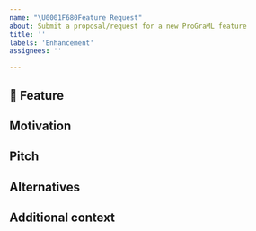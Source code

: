 ```yaml
---
name: "\U0001F680Feature Request"
about: Submit a proposal/request for a new ProGraML feature
title: ''
labels: 'Enhancement'
assignees: ''

---
```


## 🚀 Feature

<!-- A clear and concise description of the feature proposal. -->

## Motivation

<!-- Please outline the motivation for the proposal. Is your feature request related to a problem? e.g., I'm always frustrated when [...]. If this is related to another GitHub issue, please link here too. -->

## Pitch

<!-- A clear and concise description of what you want to happen. -->

## Alternatives

<!-- A clear and concise description of any alternative solutions or features you've considered, if any. -->

## Additional context

<!-- Add any other context or screenshots about the feature request here. -->
